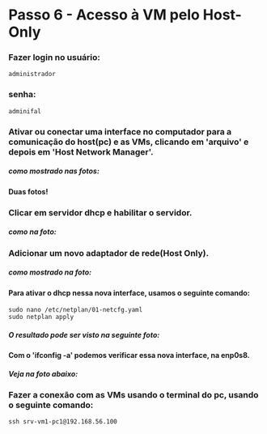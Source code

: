 # Passo 6 - Acesso à VM pelo Host-Only

###  Fazer login no usuário:
    administrador
###  senha: 
    adminifal

### Ativar ou conectar uma interface no computador para a comunicação do host(pc) e as VMs, clicando em 'arquivo' e depois em 'Host Network Manager'.
##### como mostrado nas fotos:

####  Duas fotos!

###  Clicar em servidor dhcp e habilitar o servidor.
##### como na foto:

### Adicionar um novo adaptador de rede(Host Only).
##### como mostrado na foto:

#### Para ativar o dhcp nessa nova interface, usamos o seguinte comando:
    sudo nano /etc/netplan/01-netcfg.yaml
    sudo netplan apply

##### O resultado pode ser visto na seguinte foto: 

#### Com o 'ifconfig -a' podemos verificar essa nova interface, na enp0s8.
##### Veja na foto abaixo:

### Fazer a conexão com as VMs usando o terminal do pc, usando o seguinte comando:
    ssh srv-vm1-pc1@192.168.56.100   

